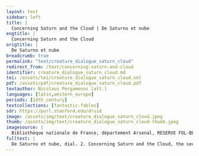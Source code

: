 ```yaml
---
layout: text
sidebar: left
title: |
  Concerning Saturn and the Cloud | De Saturno et nube
engtitle: |
  Concerning Saturn and the Cloud
origtitle: |
  De Saturno et nube
breadcrumb: true
permalink: "text/creature_dialogue_saturn_cloud"
redirect_from: /text/concerning-saturn-and-cloud
identifier: creature_dialogue_saturn_cloud.md
tei: /assets/tei/creature_dialogue_saturn_cloud.xml
pdf: /assets/pdf/creature_dialogue_saturn_cloud.pdf
textauthor: Nicolaus Pergamenus [att.]
languages: [latin,western_europe]
periods: [14th_century]
textcollections: [fantastic-fables]
sdr: https://purl.stanford.edu/druid 
image: /assets/img/text/creature_dialogue_saturn_cloud.jpeg
thumb: /assets/img/text/creature_dialogue_saturn_cloud-thumb.jpeg
imagesource: |
  Bibliothèque nationale de France, département Arsenal, RESERVE FOL-BL-911, f.11r [Public Domain]
fulltext: |
  De Saturno et nube, dial. 2. Concerning Saturn and the Cloud, the second dialogue ﻿Septum sunt planetæ secundum dicta philosophorum, scilicet Saturnus, Jupiter, Mars, Sol, Venus, Mercurius et Luna, sed distantia magna est inter planetam et planetam. According to the philosopher, there are seven planets: Saturn, Jupiter, Mars, the Sun, Venus, Mercury, and the Moon. However, there is a great distance from one planet to another. Quia refert magister Moyses maximus philosophus, ut habetur in Aurea Legenda, quod quilibet circulus cujuslibet planetæ habet in spissitudine viam quingentorum annorum id est tantum spatium, quantum posset aliquis ire in quingentis annis de via plana ita tamen, quod iter cujuslibet diei sit quadraginta milliaria et quodlibet milliare sit duorum millium passuum. Hence the teacher Moyses, the greatest philosopher, says in the Golden Legend that every planet’s orbit is the size of a five-hundred-year path. That is to say, there is as much space in a planet’s orbit as someone could walk in five hundred years on a level road, if he journeyed forty miles a day and every mile consisted of two thousand paces. Quadam autem vice quædam nubes magna et spissa se elevare coepit dicens: magna est excellentia mea, quia propter meam magnitudinem planetæ in mundo apparere non valent, dum in aëre me pono; sed cum sim sub ipsis et eas sic obnubilo quanto magis, si adscendero superius, offuscare et suppeditare potero, multo magis certe. Once upon a time, a great and thick Cloud began to revere herself, saying, “Truly, my excellence is great; on account of my size, the planets cannot appear in the world, so long as I interpose myself in the air. Even now, when I am beneath them, I manage to block them out. If I were to ascend higher, therefore, how much more greatly would I be able to cover them and subordinate them? Certainly I would be able to do so far more greatly." Et hoc dicens sursum tendere cœpit cumque usque ad Saturnum ascenderet et superscandere vellet, ait Saturnus: quis es tu, qui ascendere cupis, ubi nunquam ullus ascendit? Speaking thus, she began to stretch upwards. When she had risen all the way to Saturn, she tried to clamber over him. Saturn spoke: “Who are you, who desires to rise to where no one has ever risen?” Cui nubes: ego super ascendam et te præcipitabo. In response, the Cloud said, “I will rise above you and cast you down.” Hoc audiens Saturnus perturbatus ad arma cucurrit et viam ei clausit, insuper et nubem dejecit et ad nihilum redegit dicens: convenit eum recidivare, qui vult super omnes stare. Saturn was thoroughly disturbed by these words; he ran to fetch his weapons and shut off the Cloud’s path. Then he threw down the Cloud from above and reduced her to nothing, saying, “Those who desire to stand above all deserve to fall down.” Hoc enim accidit Nabugodonosor, qui super omnes reges et principes terræ scandere satagebat, ut esset rex regum et dominus dominorum terrenorum, nesciens præ superbia, quod dominetur excelsus super regnum hominum. So it was for Nebuchadnezzar, who strove to overthrow all the earth’s kings and princes, so that he might be the king of earthly kings and the lord of earthly lords, not knowing because of his haughtiness that the Exalted [God] is the king of all men. De quo dicitur Danielis IVto: quando elatum est cor Nabugodonosor et spiritus ejus confirmatus est ad superbiam, depositus est de solio suo. The fourth book of Daniel reads, “When Nebuchadnezzar’s heart was raised up and his spirit was fortified into arrogance, he was deposed from his own throne.” Unde dictum est ei: ejiciet te deus ab hominibus et tum bestiis atque feris erit habitatio tua, fœnum ut bos comedes septemque tempora mutabuntur in te. Wherefore it was said to him, “God will cast you away from men; then, you will live among beasts and wild animals. You shall eat hay like an ox. Seven seasons will pass by for you.” Sicut dicitur in Hystoriis Scholasticis: non est factus secundum mutationem corporis sed secundum mentis alienationem et ablatus est ei sensus et usus linguæ et videbatur sibi, quod esset bos sive taurus in anterioribus, in posterioribus autem leo. As it is said in the Scholastic Histories, “His body did not change, but his mind was alienated; his senses and his speech were stricken from him. It then seemed to him that he was an ox or a bull in the front, but a lion in the back.” Daniel quoque toto tempore alienationis ejus pro eo orabat, ita quod septem tempora, id est septem anni ad preces suas in septem menses mutati sunt. Throughout the time of Nebuchadnezzar’s alienation, Daniel prayed for him; as a result, the seven seasons – seven years, that is – were changed, through his prayers, into seven months. In quibus septem mensibus insaniam patiebatur per quadraginta dies, per alios vero quadraginta ad cor reversus flebat et orabat deum, ita quod ex magnis fletibus oculi ejus ut caro facti sunt. During these seven months Nebuchadnezzar suffered madness for forty days. For another forty, having returned to his senses, he wept and prayed to God. His weeping was so fervent that his eyes became similar to raw flesh. Multi autem ad eum exibant et eum videbant. Many men went out to him and saw him. Completis ergo septem mensibus revocatus est, non tamen statim regnavit, sed statuti sunt pro eo septem judices et usque ad finem septem annorum pœnitentiam egit, panem et carnem non comedens et vinum non bibens. After the seven months had passed, he was recalled, although he did not immediately resume his reign. Instead, he established for himself seven judges and did continuous penance for seven years. He ate no meat and drank no wine. 
---
```

